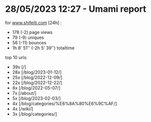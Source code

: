 # 28/05/2023 12:27 - Umami report
for www.shifeiti.com [24h] :

 - 178 (-2) page views
 - 79 (-9) uniques
 - 56 (-11) bounces
 - 1h 8' 51'' (-2h 5' 39'') totaltime


top 10 urls:
 - 39x [/]
 - 28x [/blog/2023-01-12/]
 - 25x [/blog/2022-12-09/]
 - 22x [/blog/2022-12-22/]
 - 8x [/blog/2022-05-07/]
 - 7x [/about/]
 - 5x [/blog/2023-02-03/]
 - 4x [/blog/categories/%E6%8A%80%E6%9C%AF/]
 - 4x [/wiki/]
 - 3x [/blog/categories/]


